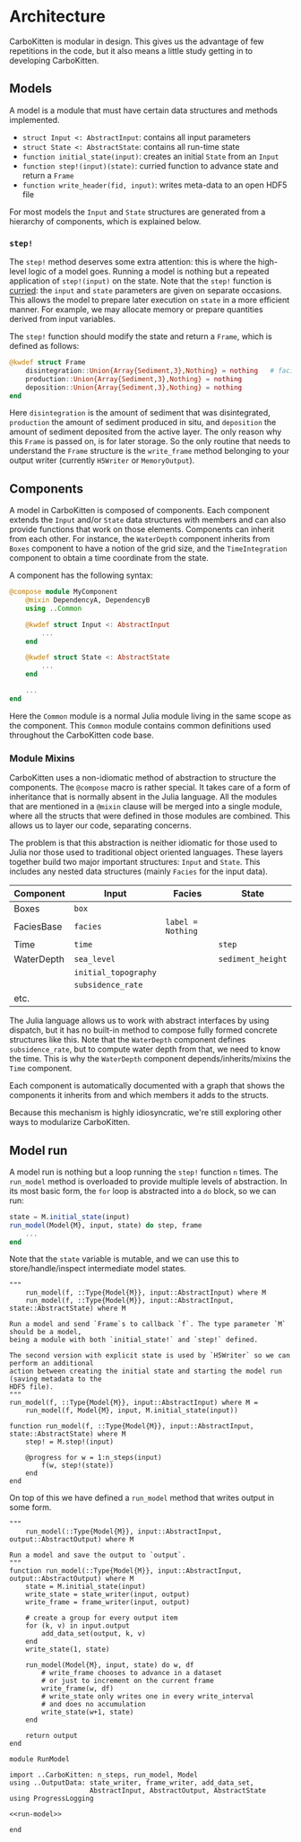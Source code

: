 # Architecture

CarboKitten is modular in design. This gives us the advantage of few repetitions in the code, but it also means a little study getting in to developing CarboKitten.

## Models

A model is a module that must have certain data structures and methods implemented.

- `struct Input <: AbstractInput`: contains all input parameters
- `struct State <: AbstractState`: contains all run-time state
- `function initial_state(input)`: creates an initial `State` from an `Input`
- `function step!(input)(state)`: curried function to advance state and return a `Frame`
- `function write_header(fid, input)`: writes meta-data to an open HDF5 file

For most models the `Input` and `State` structures are generated from a hierarchy of components, which is explained below.

### `step!`

The `step!` method deserves some extra attention: this is where the high-level logic of a model goes. Running a model is nothing but a repeated application of `step!(input)` on the state. Note that the `step!` function is [curried](https://en.wikipedia.org/wiki/Currying): the `input` and `state` parameters are given on separate occasions. This allows the model to prepare later execution on `state` in a more efficient manner. For example, we may allocate memory or prepare quantities derived from input variables.

The `step!` function should modify the state and return a `Frame`, which is defined as follows:

```julia
@kwdef struct Frame
    disintegration::Union{Array{Sediment,3},Nothing} = nothing   # facies, x, y
    production::Union{Array{Sediment,3},Nothing} = nothing
    deposition::Union{Array{Sediment,3},Nothing} = nothing
end
```

Here `disintegration` is the amount of sediment that was disintegrated, `production` the amount of sediment produced in situ, and `deposition` the amount of sediment deposited from the active layer. The only reason why this `Frame` is passed on, is for later storage. So the only routine that needs to understand the `Frame` structure is the `write_frame` method belonging to your output writer (currently `H5Writer` or `MemoryOutput`).

## Components

A model in CarboKitten is composed of components. Each component extends the `Input` and/or `State` data structures with members and can also provide functions that work on those elements. Components can inherit from each other. For instance, the `WaterDepth` component inherits from `Boxes` component to have a notion of the grid size, and the `TimeIntegration` component to obtain a time coordinate from the state.

A component has the following syntax:

```julia
@compose module MyComponent
    @mixin DependencyA, DependencyB
    using ..Common

    @kwdef struct Input <: AbstractInput
        ...
    end

    @kwdef struct State <: AbstractState
        ...
    end

    ...
end
```

Here the `Common` module is a normal Julia module living in the same scope as the component. This `Common` module contains common definitions used throughout the CarboKitten code base.

### Module Mixins

CarboKitten uses a non-idiomatic method of abstraction to structure the components. The `@compose` macro is rather special. It takes care of a form of inheritance that is normally absent in the Julia language. All the modules that are mentioned in a `@mixin` clause will be merged into a single module, where all the structs that were defined in those modules are combined. This allows us to layer our code, separating concerns.

The problem is that this abstraction is neither idiomatic for those used to Julia nor those used to traditional object oriented languages. These layers together build two major important structures: `Input` and `State`. This includes any nested data structures (mainly `Facies` for the input data).

| Component  | Input                | Facies            | State             |
| ---------- | -------------------- | ----------------- | ----------------- |
| Boxes      | `box`                |                   |                   |
| FaciesBase | `facies`             | `label = Nothing` |                   |
| Time       | `time`               |                   | `step`            |
| WaterDepth | `sea_level`          |                   | `sediment_height` |
|            | `initial_topography` |                   |                   |
|            | `subsidence_rate`    |                   |                   |
| etc.       |                      |                   |                   |

The Julia language allows us to work with abstract interfaces by using dispatch, but it has no built-in method to compose fully formed concrete structures like this. Note that the `WaterDepth` component defines `subsidence_rate`, but to compute water depth from that, we need to know the time. This is why the `WaterDepth` component depends/inherits/mixins the `Time` component.

Each component is automatically documented with a graph that shows the components it inherits from and which members it adds to the structs.

Because this mechanism is highly idiosyncratic, we're still exploring other ways to modularize CarboKitten.

## Model run
A model run is nothing but a loop running the `step!` function `n` times. The `run_model` method is overloaded to provide multiple levels of abstraction. In its most basic form, the `for` loop is abstracted into a `do` block, so we can run:

```julia
state = M.initial_state(input)
run_model(Model{M}, input, state) do step, frame
    ...
end
```

Note that the `state` variable is mutable, and we can use this to store/handle/inspect intermediate model states.

``` {.julia #run-model}
"""
    run_model(f, ::Type{Model{M}}, input::AbstractInput) where M
    run_model(f, ::Type{Model{M}}, input::AbstractInput, state::AbstractState) where M

Run a model and send `Frame`s to callback `f`. The type parameter `M` should be a model,
being a module with both `initial_state!` and `step!` defined.

The second version with explicit state is used by `H5Writer` so we can perform an additional
action between creating the initial state and starting the model run (saving metadata to the
HDF5 file).
"""
run_model(f, ::Type{Model{M}}, input::AbstractInput) where M =
    run_model(f, Model{M}, input, M.initial_state(input))

function run_model(f, ::Type{Model{M}}, input::AbstractInput, state::AbstractState) where M
    step! = M.step!(input)

    @progress for w = 1:n_steps(input)
        f(w, step!(state))
    end
end
```

On top of this we have defined a `run_model` method that writes output in some form.

``` {.julia #run-model}
"""
    run_model(::Type{Model{M}}, input::AbstractInput, output::AbstractOutput) where M

Run a model and save the output to `output`.
"""
function run_model(::Type{Model{M}}, input::AbstractInput, output::AbstractOutput) where M
    state = M.initial_state(input)
    write_state = state_writer(input, output)
    write_frame = frame_writer(input, output)

    # create a group for every output item
    for (k, v) in input.output
        add_data_set(output, k, v)
    end
    write_state(1, state)

    run_model(Model{M}, input, state) do w, df
        # write_frame chooses to advance in a dataset
        # or just to increment on the current frame
        write_frame(w, df)
        # write_state only writes one in every write_interval
        # and does no accumulation
        write_state(w+1, state)
    end

    return output
end
```

``` {.julia file=src/RunModel.jl}
module RunModel

import ..CarboKitten: n_steps, run_model, Model
using ..OutputData: state_writer, frame_writer, add_data_set,
                    AbstractInput, AbstractOutput, AbstractState
using ProgressLogging

<<run-model>>

end
```
